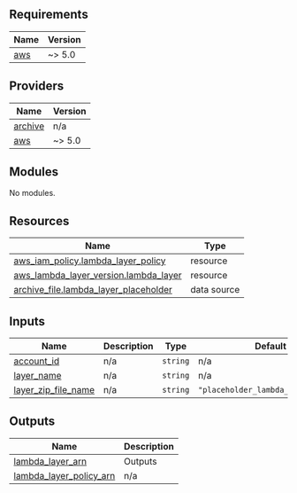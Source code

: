 ## Requirements

| Name | Version |
|------|---------|
| <a name="requirement_aws"></a> [aws](#requirement\_aws) | ~> 5.0 |

## Providers

| Name | Version |
|------|---------|
| <a name="provider_archive"></a> [archive](#provider\_archive) | n/a |
| <a name="provider_aws"></a> [aws](#provider\_aws) | ~> 5.0 |

## Modules

No modules.

## Resources

| Name | Type |
|------|------|
| [aws_iam_policy.lambda_layer_policy](https://registry.terraform.io/providers/hashicorp/aws/latest/docs/resources/iam_policy) | resource |
| [aws_lambda_layer_version.lambda_layer](https://registry.terraform.io/providers/hashicorp/aws/latest/docs/resources/lambda_layer_version) | resource |
| [archive_file.lambda_layer_placeholder](https://registry.terraform.io/providers/hashicorp/archive/latest/docs/data-sources/file) | data source |

## Inputs

| Name | Description | Type | Default | Required |
|------|-------------|------|---------|:--------:|
| <a name="input_account_id"></a> [account\_id](#input\_account\_id) | n/a | `string` | n/a | yes |
| <a name="input_layer_name"></a> [layer\_name](#input\_layer\_name) | n/a | `string` | n/a | yes |
| <a name="input_layer_zip_file_name"></a> [layer\_zip\_file\_name](#input\_layer\_zip\_file\_name) | n/a | `string` | `"placeholder_lambda_payload.zip"` | no |

## Outputs

| Name | Description |
|------|-------------|
| <a name="output_lambda_layer_arn"></a> [lambda\_layer\_arn](#output\_lambda\_layer\_arn) | Outputs |
| <a name="output_lambda_layer_policy_arn"></a> [lambda\_layer\_policy\_arn](#output\_lambda\_layer\_policy\_arn) | n/a |
